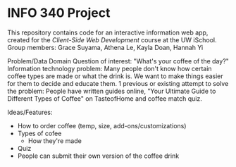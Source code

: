 # INFO 340 Project

This repository contains code for an interactive information web app, created for the _Client-Side Web Development_ course at the UW iSchool.
Group members: Grace Suyama, Athena Le, Kayla Doan, Hannah Yi

Problem/Data Domain
Question of interest: "What's your coffee of the day?"
Information technology problem: Many people don't know how certain coffee types are made or what the drink is. We want to make things easier for them to decide and educate them. 
1 previous or existing attempt to solve the problem: People have written guides online, "Your Ultimate Guide to Different Types of Coffee" on TasteofHome and coffee match quiz. 

Ideas/Features:
- How to order coffee (temp, size, add-ons/customizations)
- Types of cofee 
    - How they're made 
- Quiz 
- People can submit their own version of the coffee drink